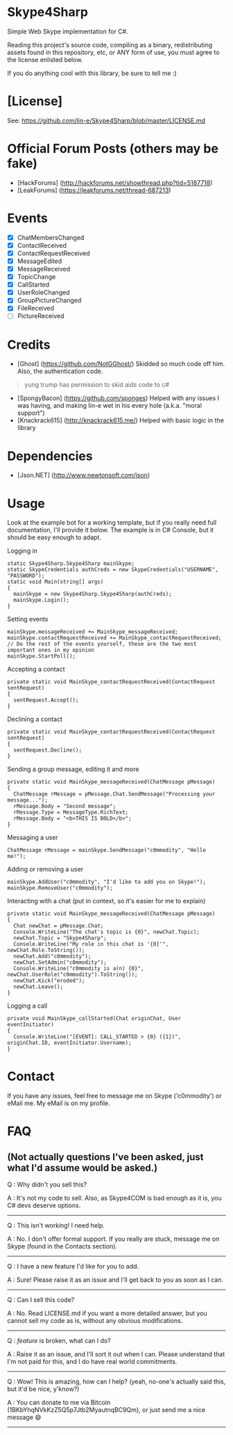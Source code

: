 # Skype4Sharp
Simple Web Skype implementation for C#.

Reading this project's source code, compiling as a binary, redistributing assets found in this repository, etc, or ANY form of use, you must agree to the license enlisted below.

If you do anything cool with this library, be sure to tell me :)

# [License] 
See: https://github.com/lin-e/Skype4Sharp/blob/master/LICENSE.md

# Official Forum Posts (others may be fake)
- [HackForums] (http://hackforums.net/showthread.php?tid=5187718)
- [LeakForums] (https://leakforums.net/thread-687213)

# Events
- [x] ChatMembersChanged
- [x] ContactReceived
- [x] ContactRequestReceived
- [x] MessageEdited
- [x] MessageReceived
- [x] TopicChange
- [x] CallStarted
- [x] UserRoleChanged
- [x] GroupPictureChanged
- [x] FileReceived
- [ ] PictureReceived

# Credits
- [Ghost] (https://github.com/NotGGhost/) Skidded so much code off him. Also, the authentication code. 
> yung trump has permission to skid aids code to c#

- [SpongyBacon] (https://github.com/sponges) Helped with any issues I was having, and making lin-e wet in his every hole (a.k.a. "moral support")
- [Knackrack615] (http://knackrack615.me/) Helped with basic logic in the library

# Dependencies
- [Json.NET] (http://www.newtonsoft.com/json)

# Usage
Look at the example bot for a working template, but if you really need full documentation, I'll provide it below.
The example is in C# Console, but it should be easy enough to adapt.

Logging in
```
static Skype4Sharp.Skype4Sharp mainSkype;
static SkypeCredentials authCreds = new SkypeCredentials("USERNAME", "PASSWORD");
static void Main(string[] args)
{
  mainSkype = new Skype4Sharp.Skype4Sharp(authCreds);
  mainSkype.Login();
}
```
Setting events
```
mainSkype.messageReceived += MainSkype_messageReceived;
mainSkype.contactRequestReceived += MainSkype_contactRequestReceived;
// Do the rest of the events yourself, these are the two most important ones in my opinion
mainSkype.StartPoll();
```
Accepting a contact
```
private static void MainSkype_contactRequestReceived(ContactRequest sentRequest)
{
  sentRequest.Accept();
}
```
Declining a contact
```
private static void MainSkype_contactRequestReceived(ContactRequest sentRequest)
{
  sentRequest.Decline();
}
```
Sending a group message, editing it and more
```
private static void MainSkype_messageReceived(ChatMessage pMessage)
{
  ChatMessage rMessage = pMessage.Chat.SendMessage("Processing your message...");
  rMessage.Body = "Second message";
  rMessage.Type = MessageType.RichText;
  rMessage.Body = "<b>THIS IS BOLD</b>";
}
```
Messaging a user
```
ChatMessage rMessage = mainSkype.SendMessage("c0mmodity", "Hello me!");
```
Adding or removing a user
```
mainSkype.AddUser("c0mmodity", "I'd like to add you on Skype!");
mainSkype.RemoveUser("c0mmodity");
```
Interacting with a chat (put in context, so it's easier for me to explain)
```
private static void MainSkype_messageReceived(ChatMessage pMessage)
{
  Chat newChat = pMessage.Chat;
  Console.WriteLine("The chat's topic is {0}", newChat.Topic);
  newChat.Topic = "Skype4Sharp";
  Console.WriteLine("My role in this chat is '{0}'", newChat.Role.ToString());
  newChat.Add("c0mmodity");
  newChat.SetAdmin("c0mmodity");
  Console.WriteLine("c0mmodity is a(n) {0}", newChat.UserRole("c0mmodity").ToString());
  newChat.Kick("eroded");
  newChat.Leave();
}
```
Logging a call
```
private void MainSkype_callStarted(Chat originChat, User eventInitiator)
{
  Console.WriteLine("[EVENT]: CALL_STARTED > {0} ({1})", originChat.ID, eventInitiator.Username);
}
```

# Contact
If you have any issues, feel free to message me on Skype ('c0mmodity') or eMail me. My eMail is on my profile.

# FAQ
(Not actually questions I've been asked, just what I'd assume would be asked.)
---
Q : Why didn't you sell this?

A : It's not my code to sell. Also, as Skype4COM is bad enough as it is, you C# devs deserve options.

---
Q : This isn't working! I need help.

A : No. I don't offer formal support. If you really are stuck, message me on Skype (found in the Contacts section).

---
Q : I have a new feature I'd like for you to add.

A : Sure! Please raise it as an issue and I'll get back to you as soon as I can.

---
Q : Can I sell this code?

A : No. Read LICENSE.md if you want a more detailed answer, but you cannot sell my code as is, without any obvious modifications.

---
Q : *feature* is broken, what can I do?

A : Raise it as an issue, and I'll sort it out when I can. Please understand that I'm not paid for this, and I do have real world commitments.

---
Q : Wow! This is amazing, how can I help? (yeah, no-one's actually said this, but it'd be nice, y'know?)

A : You can donate to me via Bitcoin (1BKbYhqNVkKzZ5Q5p7Jtb2MyautnqBC9Qm), or just send me a nice message :smile:

---
